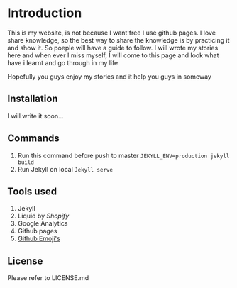 # Introduction

This is my website, is not because I want free I use github pages. I love share knowledge, so the best way to share the knowledge is by practicing it and show it. So poeple will have a guide to follow. I will wrote my stories here and when ever I miss myself, I will come to this page and look what have i learnt and go through in my life

Hopefully you guys enjoy my stories and it help you guys in someway

## Installation

I will write it soon...

## Commands

1. Run this command before push to master `JEKYLL_ENV=production jekyll build`
2. Run Jekyll on local `Jekyll serve`

## Tools used

1. Jekyll
2. Liquid by _Shopify_
3. Google Analytics
4. Github pages
5. [Github Emoji's](https://gist.github.com/rxaviers/7360908)

## License

Please refer to LICENSE.md
